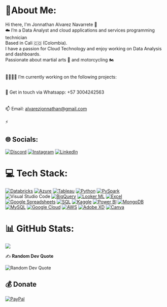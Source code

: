 # 🥷About Me:
Hi there, I'm Jonnathan Alvarez Navarrete 👋<br>
☁️ I’m a Data Analyst and cloud applications and services programming technician <br>Based in Cali 🇨🇴 (Colombia).<br>I have a passion for Cloud Technology and enjoy working on Data Analysis and dashboards.<br>
Passionate about martial arts 🥋 and motorcycling 🏍️<br>


<br>🌱👨🏻‍💻 I’m currently working on the following projects: <br>

<br>💬 Get in touch via Whatsapp: +57 3004242563 <br>
<br><br>📫 Email: alvarezjonnathan@gmail.com<br><br>⚡ 


## 🌐 Socials:
[![Discord](https://img.shields.io/badge/Discord-%237289DA.svg?logo=discord&logoColor=white)](https://discord.gg/Tathan1191#0635) [![Instagram](https://img.shields.io/badge/Instagram-%23E4405F.svg?logo=Instagram&logoColor=white)](https://instagram.com/@tathan_navarrete) [![LinkedIn](https://img.shields.io/badge/LinkedIn-%230077B5.svg?logo=linkedin&logoColor=white)](https://www.linkedin.com/in/jonnathan-alvarez-navarrete-950ba3125) 

# 💻 Tech Stack:
[![Databricks](https://img.shields.io/badge/Databricks-%23FF3621.svg?style=for-the-badge&logo=Databricks&logoColor=white)](https://databricks.com/)  [![Azure](https://img.shields.io/badge/Azure-%230072C6.svg?style=for-the-badge&logo=microsoftazure&logoColor=white)](https://azure.microsoft.com/)  [![Tableau](https://img.shields.io/badge/Tableau-%23E97627.svg?style=for-the-badge&logo=Tableau&logoColor=white)](https://www.tableau.com/)   [![Python](https://img.shields.io/badge/Python-%233776AB.svg?style=for-the-badge&logo=python&logoColor=white)](https://www.python.org/)   [![PySpark](https://img.shields.io/badge/PySpark-%23E25A1C.svg?style=for-the-badge&logo=apache-spark&logoColor=white)](https://spark.apache.org/docs/latest/api/python/)  ![Visual Studio Code](https://img.shields.io/badge/Visual%20Studio%20Code-0078d7.svg?style=for-the-badge&logo=visual-studio-code&logoColor=white)  [![BigQuery](https://img.shields.io/badge/BigQuery-%234285F4.svg?style=for-the-badge&logo=google-cloud&logoColor=white)](https://cloud.google.com/bigquery)   [![Looker ML](https://img.shields.io/badge/Looker%20ML-%23505151.svg?style=for-the-badge&logo=looker&logoColor=white)](https://looker.com/)  [![Excel](https://img.shields.io/badge/Excel-%231B4F98.svg?style=for-the-badge&logo=Microsoft-Excel&logoColor=white)](https://www.microsoft.com/en-us/microsoft-365/excel)  [![Google Spreadsheets](https://img.shields.io/badge/Google%20Spreadsheets-%2300A1F1.svg?style=for-the-badge&logo=Google-Sheets&logoColor=white)](https://www.google.com/sheets) [![SQL](https://img.shields.io/badge/SQL-%230074C0.svg?style=for-the-badge&logo=Microsoft-SQL-Server&logoColor=white)](https://www.microsoft.com/en-us/sql-server)  [![Kaggle](https://img.shields.io/badge/Kaggle-%2320BEFF.svg?style=for-the-badge&logo=kaggle&logoColor=white)](https://www.kaggle.com/)   [![Power BI](https://img.shields.io/badge/Power%20BI-%23F2C811.svg?style=for-the-badge&logo=Power-BI&logoColor=white)](https://powerbi.microsoft.com/)  [![MongoDB](https://img.shields.io/badge/MongoDB-%234ea94b.svg?style=for-the-badge&logo=mongodb&logoColor=white)](https://www.mongodb.com/)  [![MySQL](https://img.shields.io/badge/mysql-%2300f.svg?style=for-the-badge&logo=mysql&logoColor=white)](https://www.mysql.com/) [![Google Cloud](https://img.shields.io/badge/Google%20Cloud-%234285F4.svg?style=for-the-badge&logo=google-cloud&logoColor=white)](https://cloud.google.com/)  [![AWS](https://img.shields.io/badge/AWS-%23FF9900.svg?style=for-the-badge&logo=amazon-aws&logoColor=white)](https://aws.amazon.com/)  [![Adobe XD](https://img.shields.io/badge/Adobe%20XD-470137?style=for-the-badge&logo=Adobe%20XD&logoColor=#FF61F6)](https://www.adobe.com/products/xd.html)  [![Canva](https://img.shields.io/badge/Canva-%2300C4CC.svg?style=for-the-badge&logo=Canva&logoColor=white)](https://www.canva.com/)

# 📊 GitHub Stats:
![](https://github-readme-stats.vercel.app/api/top-langs/?username=Tathan1191&theme=radical&hide_border=false&include_all_commits=false&count_private=true&layout=compact)


✍️ **Random Dev Quote**

![Random Dev Quote](https://quotes-github-readme.vercel.app/api?type=horizontal&theme=radical)


  ## 💰 Donate
  [![PayPal](https://img.shields.io/badge/PayPal-00457C?style=for-the-badge&logo=paypal&logoColor=white)](https://paypal.me/https://www.paypal.me/tathan1191) 

  
<!-- Proudly created with GPRM ( https://gprm.itsvg.in ) -->

<!---
Tathan1191/Tathan1191 is a ✨ special ✨ repository because its `README.md` (this file) appears on your GitHub profile.
You can click the Preview link to take a look at your changes.
--->
